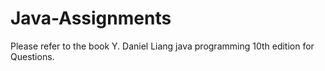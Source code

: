 # Java-Assignments
Please refer to the book Y. Daniel Liang java programming 10th edition for Questions.
